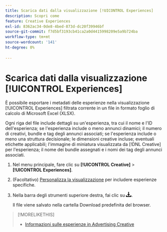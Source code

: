```yaml
---
title: Scarica dati dalla visualizzazione [!UICONTROL Experiences]
description: Scopri come
feature: Creative Experiences
exl-id: 8362ac34-0de8-4bed-873d-dc20f39946bf
source-git-commit: f7d5bf3193cb41ca2a0d4415998209e5a9b724ba
workflow-type: tm+mt
source-wordcount: '141'
ht-degree: 0%

---
```


# Scarica dati dalla visualizzazione [!UICONTROL Experiences]

È possibile esportare i metadati delle esperienze nella visualizzazione [!UICONTROL Experiences] filtrata corrente in un file in formato foglio di calcolo di Microsoft Excel (XLSX).

Ogni riga del file include dettagli su un&#39;esperienza, tra cui il nome e l&#39;ID dell&#39;esperienza; se l&#39;esperienza include o meno annunci dinamici; il numero di creativi, bundle e tag degli annunci associati; se l&#39;esperienza include o meno una struttura decisionale; le dimensioni creative incluse; eventuali etichette applicabili; l&#39;immagine di miniatura visualizzata da [!DNL Creative] per l&#39;esperienza; il nome dei bundle assegnati e i nomi dei tag degli annunci associati.

1. Nel menu principale, fare clic su **[!UICONTROL Creative]** > **[!UICONTROL Experiences]**.

1. (Facoltativo) [Personalizza la visualizzazione](/help/creative/introduction/customize-data-views.md) per includere esperienze specifiche.

1. Nella barra degli strumenti superiore destra, fai clic su ![Scarica](/help/creative/assets/download.png "Scarica").

   Il file viene salvato nella cartella Download predefinita del browser.

>[!MORELIKETHIS]
>* [Informazioni sulle esperienze in Advertising Creative](/help/creative/experiences/experience-about.md)
